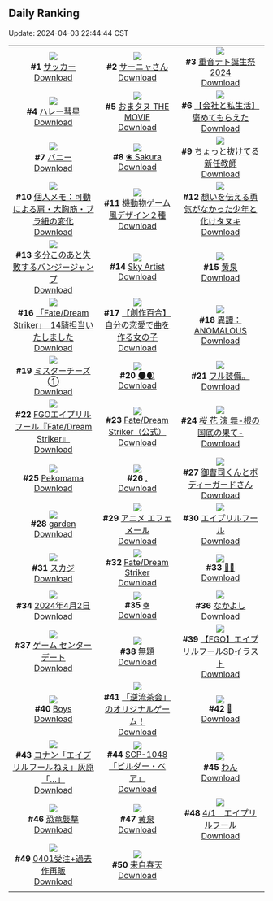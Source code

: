 ## Daily Ranking
Update: 2024-04-03 22:44:44 CST

|      |      |      |
| :----: | :----: | :----: |
| ![](https://i.pixiv.re/c/240x480/img-master/img/2024/04/01/06/00/12/117441966_p0_master1200.jpg)<br>**#1** [サッカー](https://www.pixiv.net/artworks/117441966)<br>[Download](https://i.pixiv.re/img-original/img/2024/04/01/06/00/12/117441966_p0.jpg) | ![](https://i.pixiv.re/c/240x480/img-master/img/2024/04/02/00/00/23/117466594_p0_master1200.jpg)<br>**#2** [サーニャさん](https://www.pixiv.net/artworks/117466594)<br>[Download](https://i.pixiv.re/img-original/img/2024/04/02/00/00/23/117466594_p0.png) | ![](https://i.pixiv.re/c/240x480/img-master/img/2024/04/01/00/04/55/117434478_p0_master1200.jpg)<br>**#3** [重音テト誕生祭2024](https://www.pixiv.net/artworks/117434478)<br>[Download](https://i.pixiv.re/img-original/img/2024/04/01/00/04/55/117434478_p0.jpg) |
| ![](https://i.pixiv.re/c/240x480/img-master/img/2024/04/02/00/00/32/117466636_p0_master1200.jpg)<br>**#4** [ハレー彗星](https://www.pixiv.net/artworks/117466636)<br>[Download](https://i.pixiv.re/img-original/img/2024/04/02/00/00/32/117466636_p0.jpg) | ![](https://i.pixiv.re/c/240x480/img-master/img/2024/04/01/11/56/01/117447358_p0_master1200.jpg)<br>**#5** [おまタヌ THE MOVIE](https://www.pixiv.net/artworks/117447358)<br>[Download](https://i.pixiv.re/img-original/img/2024/04/01/11/56/01/117447358_p0.png) | ![](https://i.pixiv.re/c/240x480/img-master/img/2024/04/02/12/00/17/117477976_p0_master1200.jpg)<br>**#6** [【会社と私生活】褒めてもらえた](https://www.pixiv.net/artworks/117477976)<br>[Download](https://i.pixiv.re/img-original/img/2024/04/02/12/00/17/117477976_p0.jpg) |
| ![](https://i.pixiv.re/c/240x480/img-master/img/2024/04/02/00/40/53/117468212_p0_master1200.jpg)<br>**#7** [バニー](https://www.pixiv.net/artworks/117468212)<br>[Download](https://i.pixiv.re/img-original/img/2024/04/02/00/40/53/117468212_p0.png) | ![](https://i.pixiv.re/c/240x480/img-master/img/2024/04/01/21/51/00/117461703_p0_master1200.jpg)<br>**#8** [❀ Sakura](https://www.pixiv.net/artworks/117461703)<br>[Download](https://i.pixiv.re/img-original/img/2024/04/01/21/51/00/117461703_p0.jpg) | ![](https://i.pixiv.re/c/240x480/img-master/img/2024/04/01/17/15/19/117453366_p0_master1200.jpg)<br>**#9** [ちょっと抜けてる新任教師](https://www.pixiv.net/artworks/117453366)<br>[Download](https://i.pixiv.re/img-original/img/2024/04/01/17/15/19/117453366_p0.jpg) |
| ![](https://i.pixiv.re/c/240x480/img-master/img/2024/04/02/06/00/07/117473248_p0_master1200.jpg)<br>**#10** [個人メモ：可動による肩・大胸筋・ブラ紐の変化](https://www.pixiv.net/artworks/117473248)<br>[Download](https://i.pixiv.re/img-original/img/2024/04/02/06/00/07/117473248_p0.jpg) | ![](https://i.pixiv.re/c/240x480/img-master/img/2024/04/01/00/02/56/117434284_p0_master1200.jpg)<br>**#11** [機動物ゲーム風デザイン２種](https://www.pixiv.net/artworks/117434284)<br>[Download](https://i.pixiv.re/img-original/img/2024/04/01/00/02/56/117434284_p0.jpg) | ![](https://i.pixiv.re/c/240x480/img-master/img/2024/04/02/00/01/50/117466801_p0_master1200.jpg)<br>**#12** [想いを伝える勇気がなかった少年と化けタヌキ](https://www.pixiv.net/artworks/117466801)<br>[Download](https://i.pixiv.re/img-original/img/2024/04/02/00/01/50/117466801_p0.png) |
| ![](https://i.pixiv.re/c/240x480/img-master/img/2024/04/01/23/41/49/117465779_p0_master1200.jpg)<br>**#13** [多分このあと失敗するバンジージャンプ](https://www.pixiv.net/artworks/117465779)<br>[Download](https://i.pixiv.re/img-original/img/2024/04/01/23/41/49/117465779_p0.jpg) | ![](https://i.pixiv.re/c/240x480/img-master/img/2024/04/01/00/21/07/117435460_p0_master1200.jpg)<br>**#14** [Sky Artist](https://www.pixiv.net/artworks/117435460)<br>[Download](https://i.pixiv.re/img-original/img/2024/04/01/00/21/07/117435460_p0.jpg) | ![](https://i.pixiv.re/c/240x480/img-master/img/2024/04/01/20/42/37/117459273_p0_master1200.jpg)<br>**#15** [黄泉](https://www.pixiv.net/artworks/117459273)<br>[Download](https://i.pixiv.re/img-original/img/2024/04/01/20/42/37/117459273_p0.png) |
| ![](https://i.pixiv.re/c/240x480/img-master/img/2024/04/01/19/04/58/117456211_p0_master1200.jpg)<br>**#16** [「Fate/Dream Striker」　14騎担当いたしました](https://www.pixiv.net/artworks/117456211)<br>[Download](https://i.pixiv.re/img-original/img/2024/04/01/19/04/58/117456211_p0.png) | ![](https://i.pixiv.re/c/240x480/img-master/img/2024/04/01/18/25/22/117455045_p0_master1200.jpg)<br>**#17** [【創作百合】自分の恋愛で曲を作る女の子](https://www.pixiv.net/artworks/117455045)<br>[Download](https://i.pixiv.re/img-original/img/2024/04/01/18/25/22/117455045_p0.jpg) | ![](https://i.pixiv.re/c/240x480/img-master/img/2024/04/01/18/06/14/117454615_p0_master1200.jpg)<br>**#18** [異譚：ANOMALOUS](https://www.pixiv.net/artworks/117454615)<br>[Download](https://i.pixiv.re/img-original/img/2024/04/01/18/06/14/117454615_p0.jpg) |
| ![](https://i.pixiv.re/c/240x480/img-master/img/2024/04/02/19/05/40/117485792_p0_master1200.jpg)<br>**#19** [ミスターチーズ①](https://www.pixiv.net/artworks/117485792)<br>[Download](https://i.pixiv.re/img-original/img/2024/04/02/19/05/40/117485792_p0.png) | ![](https://i.pixiv.re/c/240x480/img-master/img/2024/04/02/14/08/37/117480136_p0_master1200.jpg)<br>**#20** [🌑🌒](https://www.pixiv.net/artworks/117480136)<br>[Download](https://i.pixiv.re/img-original/img/2024/04/02/14/08/37/117480136_p0.png) | ![](https://i.pixiv.re/c/240x480/img-master/img/2024/04/01/03/17/22/117440052_p0_master1200.jpg)<br>**#21** [フル装備。](https://www.pixiv.net/artworks/117440052)<br>[Download](https://i.pixiv.re/img-original/img/2024/04/01/03/17/22/117440052_p0.jpg) |
| ![](https://i.pixiv.re/c/240x480/img-master/img/2024/04/02/12/00/24/117477997_p0_master1200.jpg)<br>**#22** [FGOエイプリルフール『Fate/Dream Striker』](https://www.pixiv.net/artworks/117477997)<br>[Download](https://i.pixiv.re/img-original/img/2024/04/02/12/00/24/117477997_p0.png) | ![](https://i.pixiv.re/c/240x480/img-master/img/2024/04/02/07/04/26/117474041_p0_master1200.jpg)<br>**#23** [Fate/Dream Striker（公式）](https://www.pixiv.net/artworks/117474041)<br>[Download](https://i.pixiv.re/img-original/img/2024/04/02/07/04/26/117474041_p0.png) | ![](https://i.pixiv.re/c/240x480/img-master/img/2024/04/02/00/00/24/117466596_p0_master1200.jpg)<br>**#24** [桜 花 演 舞-根の国底の果て-](https://www.pixiv.net/artworks/117466596)<br>[Download](https://i.pixiv.re/img-original/img/2024/04/02/00/00/24/117466596_p0.jpg) |
| ![](https://i.pixiv.re/c/240x480/img-master/img/2024/04/02/05/39/20/117473044_p0_master1200.jpg)<br>**#25** [Pekomama](https://www.pixiv.net/artworks/117473044)<br>[Download](https://i.pixiv.re/img-original/img/2024/04/02/05/39/20/117473044_p0.jpg) | ![](https://i.pixiv.re/c/240x480/img-master/img/2024/04/02/12/42/47/117478764_p0_master1200.jpg)<br>**#26** [.](https://www.pixiv.net/artworks/117478764)<br>[Download](https://i.pixiv.re/img-original/img/2024/04/02/12/42/47/117478764_p0.png) | ![](https://i.pixiv.re/c/240x480/img-master/img/2024/04/02/00/01/58/117466810_p0_master1200.jpg)<br>**#27** [御曹司くんとボディーガードさん](https://www.pixiv.net/artworks/117466810)<br>[Download](https://i.pixiv.re/img-original/img/2024/04/02/00/01/58/117466810_p0.jpg) |
| ![](https://i.pixiv.re/c/240x480/img-master/img/2024/04/01/19/16/04/117456501_p0_master1200.jpg)<br>**#28** [garden](https://www.pixiv.net/artworks/117456501)<br>[Download](https://i.pixiv.re/img-original/img/2024/04/01/19/16/04/117456501_p0.jpg) | ![](https://i.pixiv.re/c/240x480/img-master/img/2024/04/02/00/00/39/117466666_p0_master1200.jpg)<br>**#29** [アニメ エフェメール](https://www.pixiv.net/artworks/117466666)<br>[Download](https://i.pixiv.re/img-original/img/2024/04/02/00/00/39/117466666_p0.jpg) | ![](https://i.pixiv.re/c/240x480/img-master/img/2024/04/01/09/04/03/117444607_p0_master1200.jpg)<br>**#30** [エイプリルフール](https://www.pixiv.net/artworks/117444607)<br>[Download](https://i.pixiv.re/img-original/img/2024/04/01/09/04/03/117444607_p0.png) |
| ![](https://i.pixiv.re/c/240x480/img-master/img/2024/04/01/18/00/14/117454394_p0_master1200.jpg)<br>**#31** [スカジ](https://www.pixiv.net/artworks/117454394)<br>[Download](https://i.pixiv.re/img-original/img/2024/04/01/18/00/14/117454394_p0.jpg) | ![](https://i.pixiv.re/c/240x480/img-master/img/2024/04/01/22/35/02/117463381_p0_master1200.jpg)<br>**#32** [Fate/Dream Striker](https://www.pixiv.net/artworks/117463381)<br>[Download](https://i.pixiv.re/img-original/img/2024/04/01/22/35/02/117463381_p0.jpg) | ![](https://i.pixiv.re/c/240x480/img-master/img/2024/04/01/19/47/57/117457395_p0_master1200.jpg)<br>**#33** [💛💛](https://www.pixiv.net/artworks/117457395)<br>[Download](https://i.pixiv.re/img-original/img/2024/04/01/19/47/57/117457395_p0.jpg) |
| ![](https://i.pixiv.re/c/240x480/img-master/img/2024/04/02/00/37/50/117468120_p0_master1200.jpg)<br>**#34** [2024年4月2日](https://www.pixiv.net/artworks/117468120)<br>[Download](https://i.pixiv.re/img-original/img/2024/04/02/00/37/50/117468120_p0.png) | ![](https://i.pixiv.re/c/240x480/img-master/img/2024/04/02/14/07/39/117480114_p0_master1200.jpg)<br>**#35** [❁](https://www.pixiv.net/artworks/117480114)<br>[Download](https://i.pixiv.re/img-original/img/2024/04/02/14/07/39/117480114_p0.jpg) | ![](https://i.pixiv.re/c/240x480/img-master/img/2024/04/02/22/07/05/117491186_p0_master1200.jpg)<br>**#36** [なかよし](https://www.pixiv.net/artworks/117491186)<br>[Download](https://i.pixiv.re/img-original/img/2024/04/02/22/07/05/117491186_p0.jpg) |
| ![](https://i.pixiv.re/c/240x480/img-master/img/2024/04/02/00/00/24/117466598_p0_master1200.jpg)<br>**#37** [ゲーム センター デート](https://www.pixiv.net/artworks/117466598)<br>[Download](https://i.pixiv.re/img-original/img/2024/04/02/00/00/24/117466598_p0.jpg) | ![](https://i.pixiv.re/c/240x480/img-master/img/2024/04/02/01/00/06/117468766_p0_master1200.jpg)<br>**#38** [無題](https://www.pixiv.net/artworks/117468766)<br>[Download](https://i.pixiv.re/img-original/img/2024/04/02/01/00/06/117468766_p0.png) | ![](https://i.pixiv.re/c/240x480/img-master/img/2024/04/01/18/02/24/117454536_p0_master1200.jpg)<br>**#39** [【FGO】エイプリルフールSDイラスト](https://www.pixiv.net/artworks/117454536)<br>[Download](https://i.pixiv.re/img-original/img/2024/04/01/18/02/24/117454536_p0.png) |
| ![](https://i.pixiv.re/c/240x480/img-master/img/2024/04/02/00/02/27/117466845_p0_master1200.jpg)<br>**#40** [Boys](https://www.pixiv.net/artworks/117466845)<br>[Download](https://i.pixiv.re/img-original/img/2024/04/02/00/02/27/117466845_p0.jpg) | ![](https://i.pixiv.re/c/240x480/img-master/img/2024/04/01/00/06/18/117434596_p0_master1200.jpg)<br>**#41** [「逆流茶会」のオリジナルゲーム！](https://www.pixiv.net/artworks/117434596)<br>[Download](https://i.pixiv.re/img-original/img/2024/04/01/00/06/18/117434596_p0.jpg) | ![](https://i.pixiv.re/c/240x480/img-master/img/2024/04/01/00/00/33/117433912_p0_master1200.jpg)<br>**#42** [🌸](https://www.pixiv.net/artworks/117433912)<br>[Download](https://i.pixiv.re/img-original/img/2024/04/01/00/00/33/117433912_p0.png) |
| ![](https://i.pixiv.re/c/240x480/img-master/img/2024/04/01/14/59/47/117450685_p0_master1200.jpg)<br>**#43** [コナン「エイプリルフールねぇ」灰原「…」](https://www.pixiv.net/artworks/117450685)<br>[Download](https://i.pixiv.re/img-original/img/2024/04/01/14/59/47/117450685_p0.jpg) | ![](https://i.pixiv.re/c/240x480/img-master/img/2024/04/01/18/22/01/117454976_p0_master1200.jpg)<br>**#44** [SCP-1048「ビルダー・ベア」](https://www.pixiv.net/artworks/117454976)<br>[Download](https://i.pixiv.re/img-original/img/2024/04/01/18/22/01/117454976_p0.jpg) | ![](https://i.pixiv.re/c/240x480/img-master/img/2024/04/01/18/00/12/117454388_p0_master1200.jpg)<br>**#45** [わん](https://www.pixiv.net/artworks/117454388)<br>[Download](https://i.pixiv.re/img-original/img/2024/04/01/18/00/12/117454388_p0.jpg) |
| ![](https://i.pixiv.re/c/240x480/img-master/img/2024/04/01/20/35/46/117459020_p0_master1200.jpg)<br>**#46** [恐竜襲撃](https://www.pixiv.net/artworks/117459020)<br>[Download](https://i.pixiv.re/img-original/img/2024/04/01/20/35/46/117459020_p0.jpg) | ![](https://i.pixiv.re/c/240x480/img-master/img/2024/04/02/00/00/24/117466601_p0_master1200.jpg)<br>**#47** [黄泉](https://www.pixiv.net/artworks/117466601)<br>[Download](https://i.pixiv.re/img-original/img/2024/04/02/00/00/24/117466601_p0.jpg) | ![](https://i.pixiv.re/c/240x480/img-master/img/2024/04/01/02/08/19/117438793_p0_master1200.jpg)<br>**#48** [4/1　エイプリルフール](https://www.pixiv.net/artworks/117438793)<br>[Download](https://i.pixiv.re/img-original/img/2024/04/01/02/08/19/117438793_p0.jpg) |
| ![](https://i.pixiv.re/c/240x480/img-master/img/2024/04/02/21/05/48/117434407_p0_master1200.jpg)<br>**#49** [0401受注+過去作再販](https://www.pixiv.net/artworks/117434407)<br>[Download](https://i.pixiv.re/img-original/img/2024/04/02/21/05/48/117434407_p0.png) | ![](https://i.pixiv.re/c/240x480/img-master/img/2024/04/01/18/58/30/117455926_p0_master1200.jpg)<br>**#50** [来自春天](https://www.pixiv.net/artworks/117455926)<br>[Download](https://i.pixiv.re/img-original/img/2024/04/01/18/58/30/117455926_p0.jpg) |
|      |
